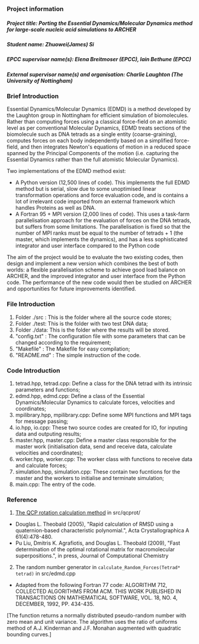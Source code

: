 ### Project information
##### Project title: Porting the Essential Dynamics/Molecular Dynamics method for large-scale nucleic acid simulations to ARCHER 
##### Student name: Zhuowei(James) Si
##### EPCC supervisor name(s): Elena Breitmoser (EPCC), Iain Bethune (EPCC)
##### External supervisor name(s) and organisation: Charlie Laughton (The University of Nottingham)

### Brief Introduction
Essential Dynamics/Molecular Dynamics (EDMD) is a method developed by the Laughton group in Nottingham for efficient simulation of biomolecules.  Rather than computing forces using a classical force-field on an atomistic level as per conventional Molecular Dynamics, EDMD treats sections of the biomolecule such as DNA tetrads as a single entity (coarse-graining), computes forces on each body independently based on a simplified force-field, and then integrates Newton's equations of motion in a reduced space spanned by the Principal Components of the motion (i.e. capturing the Essential Dynamics rather than the full atomistic Molecular Dynamics).

Two implementations of the EDMD method exist:
* A Python version (12,500 lines of code).  This implements the full EDMD method but is serial, slow due to some unoptimised linear transformation operations and force evaluation code, and is contains a lot of irrelevant code imported from an external framework which handles Proteins as well as DNA.
* A Fortran 95 + MPI version (2,000 lines of code).  This uses a task-farm parallelisation approach for the evaluation of forces on the DNA tetrads, but suffers from some limitations.  The parallelisation is fixed so that the number of MPI ranks must be equal to the number of tetrads + 1 (the master, which implements the dynamics), and has a less sophisticated integrator and user interface compared to the Python code

The aim of the project would be to evaluate the two existing codes, then design and implement a new version which combines the best of both worlds: a flexible parallelisation scheme to achieve good load balance on ARCHER, and the improved integrator and user interface from the Python code. The performance of the new code would then be studied on ARCHER and opportunities for future improvements identified.

### File Introduction
1. Folder ./src : This is the folder where all the source code stores;
2. Folder ./test: This is the folder with two test DNA data;
3. Folder ./data: This is the folder where the results will be stored.
4. "config.txt" : The configuration file with some parameters that can be changed according to the requirement;
5. "Makefile"   : The Makefile for easy compilation;
6. "README.md"  : The simple instruction of the code.

### Code Introduction
1. tetrad.hpp, tetrad.cpp: Define a class for the DNA tetrad with its intrinsic parameters and functions;
2. edmd.hpp, edmd.cpp: Define a class of the Essential Dynamics/Molecular Dynamics to calculate forces, velocities and coordinates;
3. mpilibrary.hpp, mpilibrary.cpp: Define some MPI functions and MPI tags for message passing;
4. io.hpp, io.cpp: These two source codes are created for IO, for inputing data and outputing results;
5. master.hpp, master.cpp: Define a master class responsible for the master work (initialisation data, send and receive data, calculate velocities and coordinates);
6. worker.hpp, worker.cpp: The worker class with functions to receive data and calculate forces;
7. simulation.hpp, simulation.cpp: These contain two fucntions for the master and the workers to initialise and terminate simulation;
8. main.cpp: The entry of the code.


### Reference
1. [The QCP rotation calculation method](http://theobald.brandeis.edu/qcp/) in src/qcprot/
* Douglas L. Theobald (2005), "Rapid calculation of RMSD using a quaternion-based characteristic polynomial.", Acta Crystallographica A 61(4):478-480.
* Pu Liu, Dmitris K. Agrafiotis, and Douglas L. Theobald (2009), "Fast determination of the optimal rotational matrix for macromolecular superpositions.", in press, Journal of Computational Chemistry 

2. The random number generator in `calculate_Random_Forces(Tetrad* tetrad)` in src/edmd.cpp
* Adapted from the following Fortran 77 code:
ALGORITHM 712, COLLECTED ALGORITHMS FROM ACM. THIS WORK PUBLISHED IN TRANSACTIONS ON MATHEMATICAL SOFTWARE, VOL. 18, NO. 4, DECEMBER, 1992, PP. 434-435.

[The function returns a normally distributed pseudo-random number with zero mean and unit variance.
The algorithm uses the ratio of uniforms method of A.J. Kinderman and J.F. Monahan augmented with quadratic bounding curves.]
